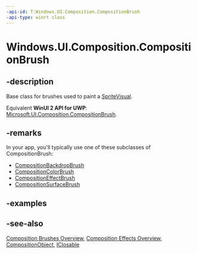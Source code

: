 ```yaml
---
-api-id: T:Windows.UI.Composition.CompositionBrush
-api-type: winrt class
---
```


<!-- Class syntax.
public class CompositionBrush : Windows.UI.Composition.CompositionObject, Windows.UI.Composition.ICompositionBrush
-->

# Windows.UI.Composition.CompositionBrush

## -description
Base class for brushes used to paint a [SpriteVisual](spritevisual.md).

Equivalent **WinUI 2 API for UWP**: [Microsoft.UI.Composition.CompositionBrush](/windows/winui/api/microsoft.ui.composition.compositionbrush).

## -remarks

In your app, you'll typically use one of these subclasses of CompositionBrush:

+ [CompositionBackdropBrush](compositionbackdropbrush.md)
+ [CompositionColorBrush](compositioncolorbrush.md)
+ [CompositionEffectBrush](compositioneffectbrush.md)
+ [CompositionSurfaceBrush](compositionsurfacebrush.md)

## -examples

## -see-also
[Composition Brushes Overview](/windows/uwp/graphics/composition-brushes), [Composition Effects Overview](/windows/uwp/composition/composition-effects), [CompositionObject](compositionobject.md), [IClosable](../windows.foundation/iclosable.md)
